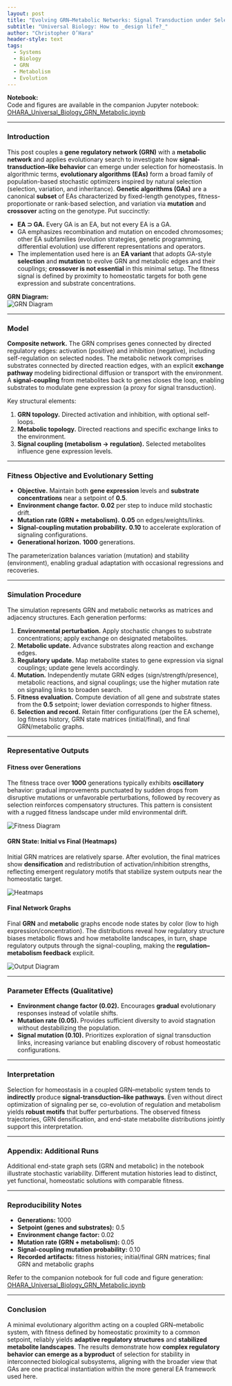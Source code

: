 ```yaml
---
layout: post
title: "Evolving GRN–Metabolic Networks: Signal Transduction under Selection"
subtitle: "Universal Biology: How to _design life?_"
author: "Christopher O’Hara"
header-style: text
tags:
  - Systems
  - Biology
  - GRN
  - Metabolism
  - Evolution
---
```


**Notebook:**  
Code and figures are available in the companion Jupyter notebook:  
[OHARA_Universal_Biology_GRN_Metabolic.ipynb](https://github.com/Ohara124c41/GRN-Metabolic_Network-Dynamics/blob/main/OHARA_Universal_Biology_GRN_Metabolic.ipynb)

---

### Introduction

This post couples a **gene regulatory network (GRN)** with a **metabolic network** and applies evolutionary search to investigate how **signal-transduction–like behavior** can emerge under selection for homeostasis. In algorithmic terms, **evolutionary algorithms (EAs)** form a broad family of population-based stochastic optimizers inspired by natural selection (selection, variation, and inheritance). **Genetic algorithms (GAs)** are a canonical **subset** of EAs characterized by fixed-length genotypes, fitness-proportionate or rank-based selection, and variation via **mutation** and **crossover** acting on the genotype. Put succinctly:

- **EA ⊃ GA.** Every GA is an EA, but not every EA is a GA.  
- GA emphasizes recombination and mutation on encoded chromosomes; other EA subfamilies (evolution strategies, genetic programming, differential evolution) use different representations and operators.  
- The implementation used here is an **EA variant** that adopts GA-style **selection** and **mutation** to evolve GRN and metabolic edges and their couplings; **crossover is not essential** in this minimal setup. The fitness signal is defined by proximity to homeostatic targets for both gene expression and substrate concentrations.

**GRN Diagram:**  
![GRN Diagram](https://github.com/Ohara124c41/Ohara124c41.github.io/blob/master/_posts/img/GRN.jpg?raw=true)


---

### Model

**Composite network.** The GRN comprises genes connected by directed regulatory edges: activation (positive) and inhibition (negative), including self-regulation on selected nodes. The metabolic network comprises substrates connected by directed reaction edges, with an explicit **exchange pathway** modeling bidirectional diffusion or transport with the environment. A **signal-coupling** from metabolites back to genes closes the loop, enabling substrates to modulate gene expression (a proxy for signal transduction).

Key structural elements:

1. **GRN topology.** Directed activation and inhibition, with optional self-loops.
2. **Metabolic topology.** Directed reactions and specific exchange links to the environment.
3. **Signal coupling (metabolism → regulation).** Selected metabolites influence gene expression levels.

---

### Fitness Objective and Evolutionary Setting

- **Objective.** Maintain both **gene expression** levels and **substrate concentrations** near a setpoint of **0.5**.  
- **Environment change factor.** **0.02** per step to induce mild stochastic drift.  
- **Mutation rate (GRN + metabolism).** **0.05** on edges/weights/links.  
- **Signal-coupling mutation probability.** **0.10** to accelerate exploration of signaling configurations.  
- **Generational horizon.** **1000** generations.

The parameterization balances variation (mutation) and stability (environment), enabling gradual adaptation with occasional regressions and recoveries.

---

### Simulation Procedure

The simulation represents GRN and metabolic networks as matrices and adjacency structures. Each generation performs:

1. **Environmental perturbation.** Apply stochastic changes to substrate concentrations; apply exchange on designated metabolites.  
2. **Metabolic update.** Advance substrates along reaction and exchange edges.  
3. **Regulatory update.** Map metabolite states to gene expression via signal couplings; update gene levels accordingly.  
4. **Mutation.** Independently mutate GRN edges (sign/strength/presence), metabolic reactions, and signal couplings; use the higher mutation rate on signaling links to broaden search.  
5. **Fitness evaluation.** Compute deviation of all gene and substrate states from the **0.5** setpoint; lower deviation corresponds to higher fitness.  
6. **Selection and record.** Retain fitter configurations (per the EA scheme), log fitness history, GRN state matrices (initial/final), and final GRN/metabolic graphs.

---

### Representative Outputs

#### Fitness over Generations
The fitness trace over **1000** generations typically exhibits **oscillatory** behavior: gradual improvements punctuated by sudden drops from disruptive mutations or unfavorable perturbations, followed by recovery as selection reinforces compensatory structures. This pattern is consistent with a rugged fitness landscape under mild environmental drift.

![Fitness Diagram](https://github.com/Ohara124c41/Ohara124c41.github.io/blob/master/_posts/img/GRN01.png?raw=true)



#### GRN State: Initial vs Final (Heatmaps)
Initial GRN matrices are relatively sparse. After evolution, the final matrices show **densification** and redistribution of activation/inhibition strengths, reflecting emergent regulatory motifs that stabilize system outputs near the homeostatic target.


![Heatmaps](https://github.com/Ohara124c41/Ohara124c41.github.io/blob/master/_posts/img/GRN02.png?raw=true)


#### Final Network Graphs
Final **GRN** and **metabolic** graphs encode node states by color (low to high expression/concentration). The distributions reveal how regulatory structure biases metabolic flows and how metabolite landscapes, in turn, shape regulatory outputs through the signal-coupling, making the **regulation–metabolism feedback** explicit.

![Output Diagram](https://github.com/Ohara124c41/Ohara124c41.github.io/blob/master/_posts/img/GRN03.png?raw=true)


---

### Parameter Effects (Qualitative)

- **Environment change factor (0.02).** Encourages **gradual** evolutionary responses instead of volatile shifts.  
- **Mutation rate (0.05).** Provides sufficient diversity to avoid stagnation without destabilizing the population.  
- **Signal mutation (0.10).** Prioritizes exploration of signal transduction links, increasing variance but enabling discovery of robust homeostatic configurations.

---

### Interpretation

Selection for homeostasis in a coupled GRN–metabolic system tends to **indirectly** produce **signal-transduction–like pathways**. Even without direct optimization of signaling per se, co-evolution of regulation and metabolism yields **robust motifs** that buffer perturbations. The observed fitness trajectories, GRN densification, and end-state metabolite distributions jointly support this interpretation.

---

### Appendix: Additional Runs

Additional end-state graph sets (GRN and metabolic) in the notebook illustrate stochastic variability. Different mutation histories lead to distinct, yet functional, homeostatic solutions with comparable fitness.

---

### Reproducibility Notes

- **Generations:** 1000  
- **Setpoint (genes and substrates):** 0.5  
- **Environment change factor:** 0.02  
- **Mutation rate (GRN + metabolism):** 0.05  
- **Signal-coupling mutation probability:** 0.10  
- **Recorded artifacts:** fitness histories; initial/final GRN matrices; final GRN and metabolic graphs

Refer to the companion notebook for full code and figure generation:  
[OHARA_Universal_Biology_GRN_Metabolic.ipynb](https://github.com/Ohara124c41/GRN-Metabolic_Network-Dynamics/blob/main/OHARA_Universal_Biology_GRN_Metabolic.ipynb)

---

### Conclusion

A minimal evolutionary algorithm acting on a coupled GRN–metabolic system, with fitness defined by homeostatic proximity to a common setpoint, reliably yields **adaptive regulatory structures** and **stabilized metabolite landscapes**. The results demonstrate how **complex regulatory behavior can emerge as a byproduct** of selection for stability in interconnected biological subsystems, aligning with the broader view that GAs are one practical instantiation within the more general EA framework used here.

